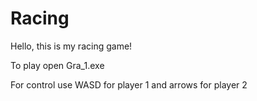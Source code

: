 # Racing

Hello, this is my racing game!

To play open Gra_1.exe

For control use WASD for player 1 and arrows for player 2

